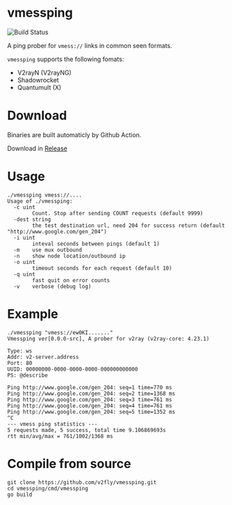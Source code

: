 # vmessping
![Build Status](https://github.com/v2fly/vmessping/workflows/Go/badge.svg) 

A ping prober for `vmess://` links in common seen formats.

`vmessping` supports the following fomats:

* V2rayN (V2rayNG)
* Shadowrocket 
* Quantumult (X)

# Download

Binaries are built automaticly by Github Action.

Download in [Release](https://github.com/v2fly/vmessping/releases/latest)

# Usage

```
./vmessping vmess://....
Usage of ./vmessping:
  -c uint
        Count. Stop after sending COUNT requests (default 9999)
  -dest string
        the test destination url, need 204 for success return (default "http://www.google.com/gen_204")
  -i uint
        inteval seconds between pings (default 1)
  -m    use mux outbound
  -n    show node location/outbound ip
  -o uint
        timeout seconds for each request (default 10)
  -q uint
        fast quit on error counts
  -v    verbose (debug log)
```

# Example
```
./vmessping "vmess://ew0KI......."
Vmessping ver[0.0.0-src], A prober for v2ray (v2ray-core: 4.23.1)

Type: ws
Addr: v2-server.address
Port: 80
UUID: 00000000-0000-0000-0000-000000000000
PS: @describe

Ping http://www.google.com/gen_204: seq=1 time=770 ms
Ping http://www.google.com/gen_204: seq=2 time=1368 ms
Ping http://www.google.com/gen_204: seq=3 time=761 ms
Ping http://www.google.com/gen_204: seq=4 time=761 ms
Ping http://www.google.com/gen_204: seq=5 time=1352 ms
^C
--- vmess ping statistics ---
5 requests made, 5 success, total time 9.106869693s
rtt min/avg/max = 761/1002/1368 ms
```

# Compile from source
```
git clone https://github.com/v2fly/vmessping.git
cd vmessping/cmd/vmessping
go build
```